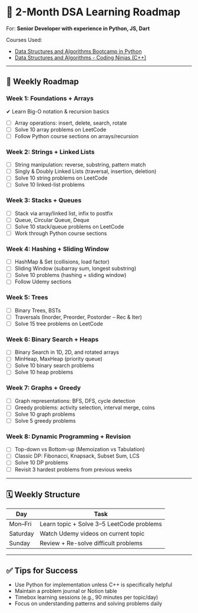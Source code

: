 
# 🧠 2-Month DSA Learning Roadmap

For: **Senior Developer with experience in Python, JS, Dart**

Courses Used:
- [Data Structures and Algorithms Bootcamp in Python](https://www.udemy.com/course/data-structures-and-algorithms-bootcamp-in-python)
- [Data Structures and Algorithms - Coding Ninjas (C++)](https://www.udemy.com/course/datastructurescncpp)

---

## 📆 Weekly Roadmap

### Week 1: Foundations + Arrays
  ✔ Learn Big-O notation & recursion basics
- [ ] Array operations: insert, delete, search, rotate
- [ ] Solve 10 array problems on LeetCode
- [ ] Follow Python course sections on arrays/recursion

### Week 2: Strings + Linked Lists
- [ ] String manipulation: reverse, substring, pattern match
- [ ] Singly & Doubly Linked Lists (traversal, insertion, deletion)
- [ ] Solve 10 string problems on LeetCode
- [ ] Solve 10 linked-list problems

### Week 3: Stacks + Queues
- [ ] Stack via array/linked list, infix to postfix
- [ ] Queue, Circular Queue, Deque
- [ ] Solve 10 stack/queue problems on LeetCode
- [ ] Work through Python course sections

### Week 4: Hashing + Sliding Window
- [ ] HashMap & Set (collisions, load factor)
- [ ] Sliding Window (subarray sum, longest substring)
- [ ] Solve 10 problems (hashing + sliding window)
- [ ] Follow Udemy sections

### Week 5: Trees
- [ ] Binary Trees, BSTs
- [ ] Traversals (Inorder, Preorder, Postorder – Rec & Iter)
- [ ] Solve 15 tree problems on LeetCode

### Week 6: Binary Search + Heaps
- [ ] Binary Search in 1D, 2D, and rotated arrays
- [ ] MinHeap, MaxHeap (priority queue)
- [ ] Solve 10 binary search problems
- [ ] Solve 10 heap problems

### Week 7: Graphs + Greedy
- [ ] Graph representations: BFS, DFS, cycle detection
- [ ] Greedy problems: activity selection, interval merge, coins
- [ ] Solve 10 graph problems
- [ ] Solve 5 greedy problems

### Week 8: Dynamic Programming + Revision
- [ ] Top-down vs Bottom-up (Memoization vs Tabulation)
- [ ] Classic DP: Fibonacci, Knapsack, Subset Sum, LCS
- [ ] Solve 10 DP problems
- [ ] Revisit 3 hardest problems from previous weeks

---

## 🗓️ Weekly Structure

| Day        | Task                                |
|------------|-------------------------------------|
| Mon–Fri    | Learn topic + Solve 3–5 LeetCode problems |
| Saturday   | Watch Udemy videos on current topic |
| Sunday     | Review + Re-solve difficult problems |

---

## ✅ Tips for Success
- Use Python for implementation unless C++ is specifically helpful
- Maintain a problem journal or Notion table
- Timebox learning sessions (e.g., 90 minutes per topic/day)
- Focus on understanding patterns and solving problems daily

